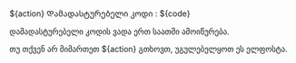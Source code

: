 ${action} Დამადასტურებელი კოდი : ${code}

დამადასტურებელი კოდის ვადა ერთ საათში ამოიწურება.

თუ თქვენ არ მიმართეთ ${action} გთხოვთ, უგულებელყოთ ეს ელფოსტა.
